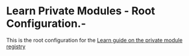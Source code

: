 # Learn Private Modules - Root Configuration.-

This is the root configuration for the [Learn guide on the private module registry](https://learn.hashicorp.com/terraform/modules/private-modules)
